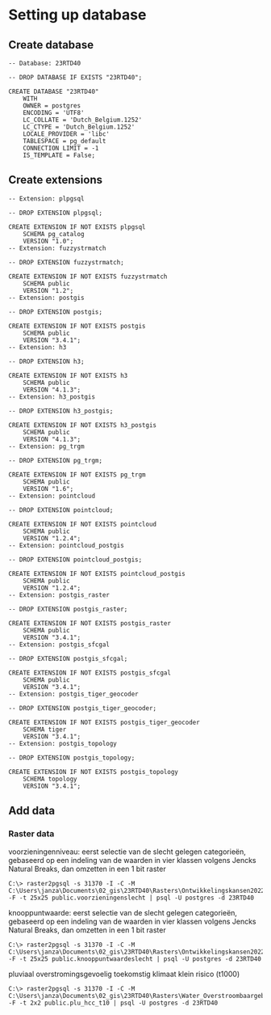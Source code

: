 # Setting up database
## Create database
```
-- Database: 23RTD40

-- DROP DATABASE IF EXISTS "23RTD40";

CREATE DATABASE "23RTD40"
    WITH
    OWNER = postgres
    ENCODING = 'UTF8'
    LC_COLLATE = 'Dutch_Belgium.1252'
    LC_CTYPE = 'Dutch_Belgium.1252'
    LOCALE_PROVIDER = 'libc'
    TABLESPACE = pg_default
    CONNECTION LIMIT = -1
    IS_TEMPLATE = False;
```
## Create extensions
```
-- Extension: plpgsql

-- DROP EXTENSION plpgsql;

CREATE EXTENSION IF NOT EXISTS plpgsql
    SCHEMA pg_catalog
    VERSION "1.0";
-- Extension: fuzzystrmatch

-- DROP EXTENSION fuzzystrmatch;

CREATE EXTENSION IF NOT EXISTS fuzzystrmatch
    SCHEMA public
    VERSION "1.2";
-- Extension: postgis

-- DROP EXTENSION postgis;

CREATE EXTENSION IF NOT EXISTS postgis
    SCHEMA public
    VERSION "3.4.1";
-- Extension: h3

-- DROP EXTENSION h3;

CREATE EXTENSION IF NOT EXISTS h3
    SCHEMA public
    VERSION "4.1.3";
-- Extension: h3_postgis

-- DROP EXTENSION h3_postgis;

CREATE EXTENSION IF NOT EXISTS h3_postgis
    SCHEMA public
    VERSION "4.1.3";
-- Extension: pg_trgm

-- DROP EXTENSION pg_trgm;

CREATE EXTENSION IF NOT EXISTS pg_trgm
    SCHEMA public
    VERSION "1.6";
-- Extension: pointcloud

-- DROP EXTENSION pointcloud;

CREATE EXTENSION IF NOT EXISTS pointcloud
    SCHEMA public
    VERSION "1.2.4";
-- Extension: pointcloud_postgis

-- DROP EXTENSION pointcloud_postgis;

CREATE EXTENSION IF NOT EXISTS pointcloud_postgis
    SCHEMA public
    VERSION "1.2.4";
-- Extension: postgis_raster

-- DROP EXTENSION postgis_raster;

CREATE EXTENSION IF NOT EXISTS postgis_raster
    SCHEMA public
    VERSION "3.4.1";
-- Extension: postgis_sfcgal

-- DROP EXTENSION postgis_sfcgal;

CREATE EXTENSION IF NOT EXISTS postgis_sfcgal
    SCHEMA public
    VERSION "3.4.1";
-- Extension: postgis_tiger_geocoder

-- DROP EXTENSION postgis_tiger_geocoder;

CREATE EXTENSION IF NOT EXISTS postgis_tiger_geocoder
    SCHEMA tiger
    VERSION "3.4.1";
-- Extension: postgis_topology

-- DROP EXTENSION postgis_topology;

CREATE EXTENSION IF NOT EXISTS postgis_topology
    SCHEMA topology
    VERSION "3.4.1";
```
## Add data

### Raster data
voorzieningenniveau: eerst selectie van de slecht gelegen categorieën, gebaseerd op een indeling van de waarden in vier klassen volgens Jencks Natural Breaks, dan omzetten in een 1 bit raster
```
C:\> raster2pgsql -s 31370 -I -C -M C:\Users\janza\Documents\02_gis\23RTD40\Rasters\Ontwikkelingskansen2022\voorzieningsniveau_2022_natural_breaks_25_Slecht.tif -F -t 25x25 public.voorzieningenslecht | psql -U postgres -d 23RTD40
```
knooppuntwaarde: eerst selectie van de slecht gelegen categorieën, gebaseerd op een indeling van de waarden in vier klassen volgens Jencks Natural Breaks, dan omzetten in een 1 bit raster
```
C:\> raster2pgsql -s 31370 -I -C -M C:\Users\janza\Documents\02_gis\23RTD40\Rasters\Ontwikkelingskansen2022\knooppuntwaarde_OV_2022_natural_breaks_25_Slecht.tif -F -t 25x25 public.knooppuntwaardeslecht | psql -U postgres -d 23RTD40
```
pluviaal overstromingsgevoelig toekomstig klimaat klein risico (t1000) 
```
C:\> raster2pgsql -s 31370 -I -C -M C:\Users\janza\Documents\02_gis\23RTD40\Rasters\Water_Overstroombaargebied\waterdiepte_PLU_hCC_T10_Groterdan0.tif -F -t 2x2 public.plu_hcc_t10 | psql -U postgres -d 23RTD40
```
